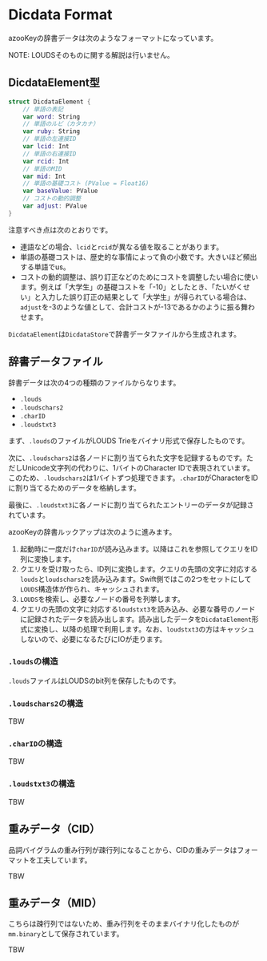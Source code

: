 # Dicdata Format

azooKeyの辞書データは次のようなフォーマットになっています。

NOTE: LOUDSそのものに関する解説は行いません。

## DicdataElement型

```swift
struct DicdataElement {
    // 単語の表記
    var word: String
    // 単語のルビ（カタカナ）
    var ruby: String
    // 単語の左連接ID
    var lcid: Int
    // 単語の右連接ID
    var rcid: Int
    // 単語のMID
    var mid: Int
    // 単語の基礎コスト (PValue = Float16)
    var baseValue: PValue
    // コストの動的調整
    var adjust: PValue
}
```

注意すべき点は次のとおりです。

* 連語などの場合、`lcid`と`rcid`が異なる値を取ることがあります。
* 単語の基礎コストは、歴史的な事情によって負の小数です。大きいほど頻出する単語でus。
* コストの動的調整は、誤り訂正などのためにコストを調整したい場合に使います。例えば「大学生」の基礎コストを「-10」としたとき、「たいがくせい」と入力した誤り訂正の結果として「大学生」が得られている場合は、`adjust`を-3のような値として、合計コストが-13であるかのように振る舞わせます。

`DicdataElement`は`DicdataStore`で辞書データファイルから生成されます。

## 辞書データファイル

辞書データは次の4つの種類のファイルからなります。

* `.louds`
* `.loudschars2`
* `.charID`
* `.loudstxt3`

まず、`.louds`のファイルがLOUDS Trieをバイナリ形式で保存したものです。

次に、`.loudschars2`は各ノードに割り当てられた文字を記録するものです。ただしUnicode文字列の代わりに、1バイトのCharacter IDで表現されています。このため、`.loudschars2`は1バイトずつ処理できます。`.charID`がCharacterをIDに割り当てるためのデータを格納します。

最後に、`.loudstxt3`に各ノードに割り当てられたエントリーのデータが記録されています。

azooKeyの辞書ルックアップは次のように進みます。

1. 起動時に一度だけ`charID`が読み込みます。以降はこれを参照してクエリをID列に変換します。
1. クエリを受け取ったら、ID列に変換します。クエリの先頭の文字に対応する`louds`と`loudschars2`を読み込みます。Swift側ではこの2つをセットにして`LOUDS`構造体が作られ、キャッシュされます。
1. `LOUDS`を検索し、必要なノードの番号を列挙します。
1. クエリの先頭の文字に対応する`loudstxt3`を読み込み、必要な番号のノードに記録されたデータを読み出します。読み出したデータを`DicdataElement`形式に変換し、以降の処理で利用します。なお、`loudstxt3`の方はキャッシュしないので、必要になるたびにIOが走ります。

### `.louds`の構造

`.louds`ファイルはLOUDSのbit列を保存したものです。

### `.loudschars2`の構造

TBW

### `.charID`の構造

TBW

### `.loudstxt3`の構造

TBW

## 重みデータ（CID）

品詞バイグラムの重み行列が疎行列になることから、CIDの重みデータはフォーマットを工夫しています。

TBW

## 重みデータ（MID）

こちらは疎行列ではないため、重み行列をそのままバイナリ化したものが`mm.binary`として保存されています。

TBW

